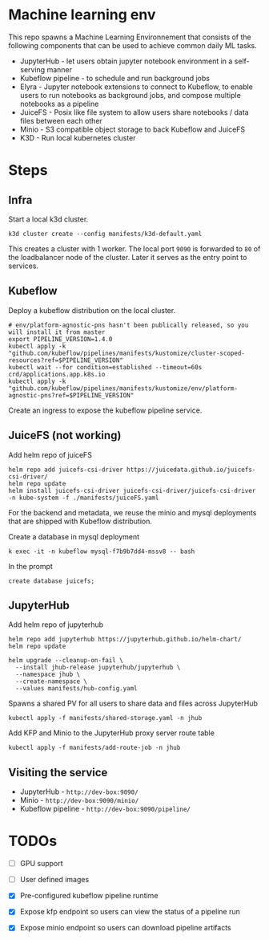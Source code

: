 # Machine learning env

This repo spawns a Machine Learning Environnement that consists of the following components
that can be used to achieve common daily ML tasks.

* JupyterHub - let users obtain jupyter notebook environment in a self-serving manner
* Kubeflow pipeline - to schedule and run background jobs
* Elyra - Jupyter notebook extensions to connect to Kubeflow, to enable users to run notebooks as background jobs, and compose multiple notebooks as a pipeline 
* JuiceFS - Posix like file system to allow users share notebooks / data files between each other
* Minio - S3 compatible object storage to back Kubeflow and JuiceFS
* K3D - Run local kubernetes cluster

# Steps 

## Infra

Start a local k3d cluster.

```
k3d cluster create --config manifests/k3d-default.yaml
```
This creates a cluster with 1 worker. The local port `9090` is forwarded to `80` of the loadbalancer node of the cluster. Later it serves as the entry point to services.




## Kubeflow 

Deploy a kubeflow distribution on the local cluster.

```
# env/platform-agnostic-pns hasn't been publically released, so you will install it from master
export PIPELINE_VERSION=1.4.0
kubectl apply -k "github.com/kubeflow/pipelines/manifests/kustomize/cluster-scoped-resources?ref=$PIPELINE_VERSION"
kubectl wait --for condition=established --timeout=60s crd/applications.app.k8s.io
kubectl apply -k "github.com/kubeflow/pipelines/manifests/kustomize/env/platform-agnostic-pns?ref=$PIPELINE_VERSION"
```

Create an ingress to expose the kubeflow pipeline service.


## JuiceFS (not working)

Add helm repo of juiceFS

```
helm repo add juicefs-csi-driver https://juicedata.github.io/juicefs-csi-driver/
helm repo update
helm install juicefs-csi-driver juicefs-csi-driver/juicefs-csi-driver -n kube-system -f ./manifests/juiceFS.yaml
```

For the backend and metadata, we reuse the minio and mysql deployments that are shipped with Kubeflow distribution.

Create a database in mysql deployment

```
k exec -it -n kubeflow mysql-f7b9b7dd4-mssv8 -- bash 
```

In the prompt 


```
create database juicefs;
```

## JupyterHub


Add helm repo of jupyterhub

```
helm repo add jupyterhub https://jupyterhub.github.io/helm-chart/
helm repo update

helm upgrade --cleanup-on-fail \
  --install jhub-release jupyterhub/jupyterhub \
  --namespace jhub \
  --create-namespace \
  --values manifests/hub-config.yaml
```
Spawns a shared PV for all users to share data and files across JupyterHub

```
kubectl apply -f manifests/shared-storage.yaml -n jhub
```

Add KFP and Minio to the JupyterHub proxy server route table

```
kubectl apply -f manifests/add-route-job -n jhub
```


## Visiting the service

* JupyterHub - `http://dev-box:9090/`
* Minio - `http://dev-box:9090/minio/`
* Kubeflow pipeline - `http://dev-box:9090/pipeline/`

# TODOs

- [ ] GPU support
- [ ] User defined images
- [x] Pre-configured kubeflow pipeline runtime
- [x] Expose kfp endpoint so users can view the status of a pipeline run
- [x] Expose minio endpoint so users can download pipeline artifacts

